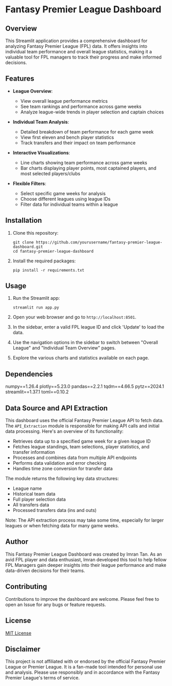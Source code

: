 # Fantasy Premier League Dashboard

## Overview

This Streamlit application provides a comprehensive dashboard for analyzing Fantasy Premier League (FPL) data. It offers insights into individual team performance and overall league statistics, making it a valuable tool for FPL managers to track their progress and make informed decisions.

## Features

- **League Overview**: 
  - View overall league performance metrics
  - See team rankings and performance across game weeks
  - Analyze league-wide trends in player selection and captain choices

- **Individual Team Analysis**:
  - Detailed breakdown of team performance for each game week
  - View first eleven and bench player statistics
  - Track transfers and their impact on team performance

- **Interactive Visualizations**:
  - Line charts showing team performance across game weeks
  - Bar charts displaying player points, most captained players, and most selected players/clubs

- **Flexible Filters**:
  - Select specific game weeks for analysis
  - Choose different leagues using league IDs
  - Filter data for individual teams within a league

## Installation

1. Clone this repository:
   ```
   git clone https://github.com/yourusername/fantasy-premier-league-dashboard.git
   cd fantasy-premier-league-dashboard
   ```

2. Install the required packages:
   ```
   pip install -r requirements.txt
   ```

## Usage

1. Run the Streamlit app:
   ```
   streamlit run app.py
   ```

2. Open your web browser and go to `http://localhost:8501`.

3. In the sidebar, enter a valid FPL league ID and click 'Update' to load the data.

4. Use the navigation options in the sidebar to switch between "Overall League" and "Individual Team Overview" pages.

5. Explore the various charts and statistics available on each page.

## Dependencies

numpy==1.26.4
plotly==5.23.0
pandas==2.2.1
tqdm==4.66.5
pytz==2024.1
streamlit==1.37.1
toml==0.10.2

## Data Source and API Extraction

This dashboard uses the official Fantasy Premier League API to fetch data. The `API_Extraction` module is responsible for making API calls and initial data processing. Here's an overview of its functionality:

- Retrieves data up to a specified game week for a given league ID
- Fetches league standings, team selections, player statistics, and transfer information
- Processes and combines data from multiple API endpoints
- Performs data validation and error checking
- Handles time zone conversion for transfer data

The module returns the following key data structures:
- League name
- Historical team data
- Full player selection data
- All transfers data
- Processed transfers data (ins and outs)

Note: The API extraction process may take some time, especially for larger leagues or when fetching data for many game weeks.

## Author

This Fantasy Premier League Dashboard was created by Imran Tan. As an avid FPL player and data enthusiast, Imran developed this tool to help fellow FPL Managers gain deeper insights into their league performance and make data-driven decisions for their teams.

## Contributing

Contributions to improve the dashboard are welcome. Please feel free to open an Issue for any bugs or feature requests.

## License

[MIT License](LICENSE)

## Disclaimer

This project is not affiliated with or endorsed by the official Fantasy Premier League or Premier League. It is a fan-made tool intended for personal use and analysis. Please use responsibly and in accordance with the Fantasy Premier League's terms of service.